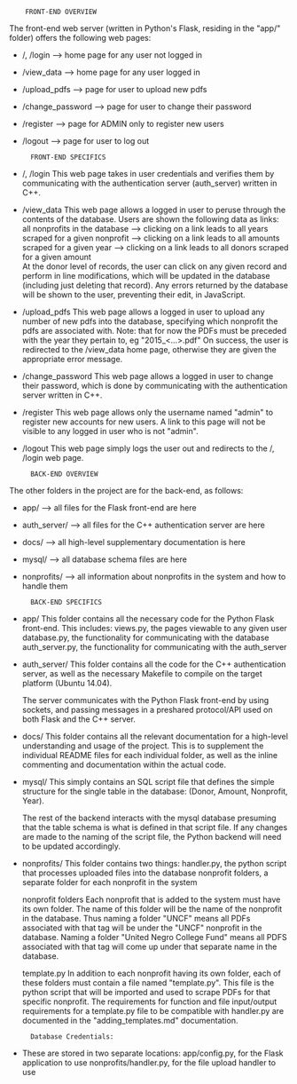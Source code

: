 		FRONT-END OVERVIEW
The front-end web server (written in Python's Flask, residing in the "app/" folder) offers the following web pages:
- /, /login 		-->		home page for any user not logged in
- /view_data		-->		home page for any user logged in
- /upload_pdfs		-->		page for user to upload new pdfs
- /change_password	-->		page for user to change their password
- /register 		-->		page for ADMIN only to register new users
- /logout			-->		page for user to log out

		FRONT-END SPECIFICS
- /, /login
	This web page takes in user credentials and verifies them by communicating
	with the authentication server (auth_server) written in C++.
- /view_data
	This web page allows a logged in user to peruse through the contents of the database.
	Users are shown the following data as links:
		all nonprofits in the database				--> 	clicking on a link leads to
		all years scraped for a given nonprofit 	--> 	clicking on a link leads to
		all amounts scraped for a given year 		--> 	clicking on a link leads to
		all donors scraped for a given amount 		
	At the donor level of records, the user can click on any given record and perform
	in line modifications, which will be updated in the database (including just deleting that record).
	Any errors returned by the database will be shown to the user, preventing their edit, in JavaScript.
- /upload_pdfs
	This web page allows a logged in user to upload any number of new pdfs into the database,
	specifying which nonprofit the pdfs are associated with. 
	Note: that for now the PDFs must be preceded with the year they pertain to, eg "2015_<...>.pdf"
	On success, the user is redirected to the /view_data home page, 
	otherwise they are given the appropriate error message.
- /change_password
	This web page allows a logged in user to change their password, which is done by
	communicating with the authentication server written in C++.
- /register
	This web page allows only the username named "admin" to register new accounts 
	for new users. A link to this page will not be visible to any logged in user
	who is not "admin".
- /logout
	This web page simply logs the user out and redirects to the /, /login web page.








		BACK-END OVERVIEW
The other folders in the project are for the back-end, as follows:
- app/				--> 		all files for the Flask front-end are here
- auth_server/		-->			all files for the C++ authentication server are here
- docs/				-->			all high-level supplementary documentation is here
- mysql/			-->			all database schema files are here
- nonprofits/		-->			all information about nonprofits in the system and how to handle them


		BACK-END SPECIFICS
- app/
	This folder contains all the necessary code for the Python Flask front-end. 
	This includes:
		views.py, 		the pages viewable to any given user
		database.py, 	the functionality for communicating with the database
		auth_server.py,	the functionality for communicating with the auth_server

- auth_server/
	This folder contains all the code for the C++ authentication server,
	as well as the necessary Makefile to compile on the target platform 
	(Ubuntu 14.04).

	The server communicates with the Python Flask front-end by using sockets,
	and passing messages in a preshared protocol/API used on both Flask and the C++ server.

- docs/
	This folder contains all the relevant documentation for a high-level understanding and usage of the project.
	This is to supplement the individual README files for each individual folder, as well as the inline 
	commenting and documentation within the actual code.

- mysql/
	This simply contains an SQL script file that defines the simple structure
	for the single table in the database: (Donor, Amount, Nonprofit, Year).

	The rest of the backend interacts with the mysql database presuming that the table schema 
	is what is defined in that script file. If any changes are made to the naming of the script file,
	the Python backend will need to be updated accordingly.

- nonprofits/
	This folder contains two things:
		handler.py,			the python script that processes uploaded files into the database
		nonprofit folders,	a separate folder for each nonprofit in the system
	
	nonprofit folders
		Each nonprofit that is added to the system must have its own folder.
		The name of this folder will be the name of the nonprofit in the database.
		Thus naming a folder "UNCF" means all PDFs associated with that tag will be under the "UNCF" nonprofit in the database.
		Naming a folder "United Negro College Fund" means all PDFS associated with that tag will come up under that separate name in the database.

	template.py
		In addition to each nonprofit having its own folder, each of these folders must contain a file named "template.py".	
		This file is the python script that will be imported and used to scrape PDFs for that specific nonprofit.
		The requirements for function and file input/output requirements for a template.py file to be compatible with 
		handler.py are documented in the "adding_templates.md" documentation.


		Database Credentials:
- These are stored in two separate locations:
	app/config.py,				for the Flask application to use
	nonprofits/handler.py,		for the file upload handler to use